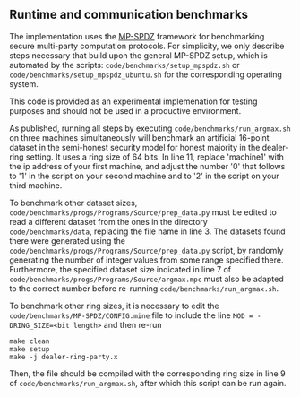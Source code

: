 ## Runtime and communication benchmarks

The implementation uses the [MP-SPDZ](https://github.com/data61/MP-SPDZ) framework for benchmarking secure multi-party computation protocols. For simplicity, we only describe steps necessary that build upon the general MP-SPDZ setup, which is automated by the scripts:
```code/benchmarks/setup_mpspdz.sh``` or ```code/benchmarks/setup_mpspdz_ubuntu.sh``` for the corresponding operating system.

This code is provided as an experimental implemenation for testing purposes and should not be used in a productive environment.

As published, running all steps by executing `code/benchmarks/run_argmax.sh` on three machines simultaneously will benchmark an artificial 16-point dataset in the semi-honest security model for honest majority in the dealer-ring setting. It uses a ring size of 64 bits. In line 11, replace 'machine1' with the ip address of your first machine, and adjust the number '0' that follows to '1' in the script on your second machine and to '2' in the script on your third machine. 

To benchmark other dataset sizes, ```code/benchmarks/progs/Programs/Source/prep_data.py``` must be edited to read a different dataset from the ones in the directory ```code/benchmarks/data```, replacing the file name in line 3. The datasets found there were generated using the ```code/benchmarks/progs/Programs/Source/prep_data.py``` script, by randomly generating the number of integer values from some range specified there. Furthermore, the specified dataset size indicated in line 7 of ```code/benchmarks/progs/Programs/Source/argmax.mpc``` must also be adapted to the correct number before re-running `code/benchmarks/run_argmax.sh`.

To benchmark other ring sizes, it is necessary to edit the ```code/benchmarks/MP-SPDZ/CONFIG.mine``` file to include the line ```MOD = -DRING_SIZE=<bit length>``` and then re-run
```console
make clean
make setup
make -j dealer-ring-party.x
```
Then, the file should be compiled with the corresponding ring size in line 9 of `code/benchmarks/run_argmax.sh`, after which this script can be run again.
